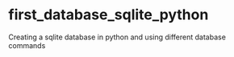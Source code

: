 # first_database_sqlite_python
Creating a sqlite database in python and using different database commands
